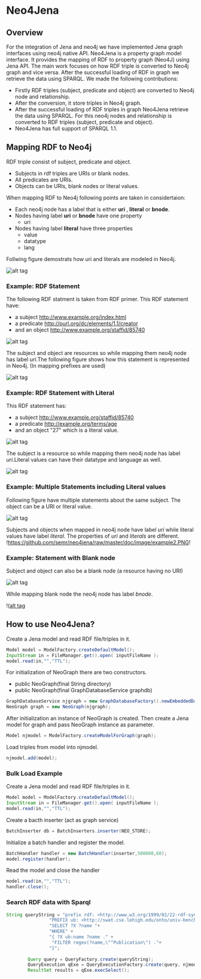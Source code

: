 Neo4Jena
========
Overview
--------

For the integration of Jena and neo4j we have implemented Jena graph interfaces using neo4j native API.
Neo4Jena is a property graph model interface. It provides the mapping of RDF to property graph (Neo4J) using Jena API.  The main work focuses on how RDF triple is converted to Neo4j graph and vice versa. After the successful loading of RDF in graph we retrieve the data using SPARQL.  We made the following contributions:
* Firstly RDF triples (subject, predicate and object) are converted to Neo4j node and relationship. 
* After the conversion, it store triples in Neo4j graph.
* After the successful loading of RDF triples in graph Neo4Jena retrieve the data using SPARQL. For this neo4j nodes and relationship is converted to RDF triples (subject, predicate and object).
* Neo4Jena has full support of SPARQL 1.1.


Mapping RDF to Neo4j
--------------------

RDF triple consist of subject, predicate and object. 
* Subjects in rdf triples are URIs or blank nodes.
* All predicates are URIs.
* Objects can be URIs, blank nodes or literal values. 

When mapping RDF to Neo4j following points are taken in considertaion:
* Each neo4j node has a label that is either **uri** , **literal** or **bnode**.
* Nodes having label **uri** or **bnode** have one property 
  * uri
* Nodes having label **literal** have three properties
  * value
  * datatype
  * lang

Follwing figure demostrats how uri and literals are modeled in Neo4j.

![alt tag](https://github.com/semr/neo4jena/raw/master/doc/image/sample.PNG)

### Example: RDF Statement

The following RDF statment is taken from RDF primer. This RDF statement have: 
* a subject http://www.example.org/index.html
* a predicate http://purl.org/dc/elements/1.1/creator
* and an object http://www.example.org/staffid/85740

![alt tag](http://www.w3.org/TR/2004/REC-rdf-primer-20040210/fig2dec16.png)

The subject and object are resources so while mapping them neo4j node has label *uri*.The following figure shows how this statement is represented in Neo4j. (In mapping prefixes are used)

![alt tag](https://github.com/semr/neo4jena/raw/master/doc/image/example1.PNG)

###  Example: RDF Statement with Literal

This RDF statement has:
* a subject http://www.example.org/staffid/85740
* a predicate http://example.org/terms/age
* and an object "27" which is a literal value.

![alt tag](http://www.w3.org/TR/2004/REC-rdf-primer-20040210/fig8jul23.png)

The subject is a resource so while mapping them neo4j node has label *uri*.Literal values can have their datatype and language as well. 

![alt tag](https://github.com/semr/neo4jena/raw/master/doc/image/example3.PNG)


###  Example: Multiple Statements including Literal values

Following figure have multiple statements about the same subject. The object can be a URI or literal value.

![alt tag](http://www.w3.org/TR/2004/REC-rdf-primer-20040210/fig3nov19.png)


Subjects and objects when mapped in neo4j node have label *uri* while literal values have label *literal*. The properties of *uri* and *literals* are different. 
!https://github.com/semr/neo4jena/raw/master/doc/image/example2.PNG!

###  Example: Statement with Blank node

Subject and object can also be a blank node (a resource having no URI)

![alt tag](http://www.w3.org/TR/2004/REC-rdf-primer-20040210/fig13dec16.png)

While mapping blank node the neo4j node has label *bnode*.

!([alt tag](https://github.com/semr/neo4jena/raw/master/doc/image/example4.PNG)

How to use Neo4Jena?
--------------------

Create a Jena model and read RDF file/triples in it.

```java
Model model = ModelFactory.createDefaultModel();
InputStream in = FileManager.get().open( inputFileName );
model.read(in,"","TTL"); 
```

For initialization of NeoGraph there are two constructors.
* public NeoGraph(final String directory)
* public NeoGraph(final GraphDatabaseService graphdb)

```java
GraphDatabaseService njgraph = new GraphDatabaseFactory().newEmbeddedDatabase(NEO_STORE);
NeoGraph graph = new NeoGraph(njgraph);
```

After initialization an instance of NeoGraph is created. Then create a Jena model for graph and pass NeoGraph instance as parameter.

```java
Model njmodel = ModelFactory.createModelForGraph(graph);
```

Load triples from model into njmodel.

```java
njmodel.add(model);
```

### Bulk Load Example

Create a Jena model and read RDF file/triples in it.

```java
Model model = ModelFactory.createDefaultModel();
InputStream in = FileManager.get().open( inputFileName );
model.read(in,"","TTL"); 
```

Create a bacth inserter (act as graph service)

```java
BatchInserter db = BatchInserters.inserter(NEO_STORE);
```

Initialize a batch handler and register the model.

```java
BatchHandler handler = new BatchHandler(inserter,500000,60);
model.register(handler);
```

Read the model and close the handler

```java
model.read(in,"","TTL");	
handler.close();
```

### Search RDF data with Sparql

```java
String queryString = "prefix rdf: <http://www.w3.org/1999/02/22-rdf-syntax-ns#> \n" +
            	"PREFIX ub: <http://swat.cse.lehigh.edu/onto/univ-bench.owl#>" +
                "SELECT ?X ?name "+
                "WHERE" +
                "{ ?X ub:name ?name ." +
                 "FILTER regex(?name,\"^Publication\") ."+
                "}"; 
       	          
        Query query = QueryFactory.create(queryString);
        QueryExecution qExe = QueryExecutionFactory.create(query, njmodel);
        ResultSet results = qExe.execSelect();
```
